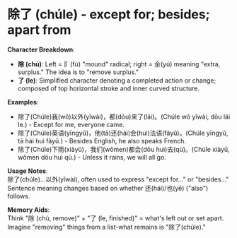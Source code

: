 # **除了 (chúle) - except for; besides; apart from**

**Character Breakdown**:  
- **除 (chú)**: Left = 阝(fù) "mound" radical; right = 余(yú) meaning "extra, surplus." The idea is to "remove surplus."  
- **了 (le)**: Simplified character denoting a completed action or change; composed of top horizontal stroke and inner curved structure.

**Examples**:  
- 除了(Chúle)我(wǒ)以外(yǐwài)，都(dōu)来了(lái)。(Chúle wǒ yǐwài, dōu lái le.) - Except for me, everyone came.  
- 除了(Chúle)英语(yīngyǔ)，他(tā)还(hái)会(huì)法语(fǎyǔ)。(Chúle yīngyǔ, tā hái huì fǎyǔ.) - Besides English, he also speaks French.  
- 除了(Chúle)下雨(xiàyǔ)，我们(wǒmen)都会(dōu huì)去(qù)。(Chúle xiàyǔ, wǒmen dōu huì qù.) - Unless it rains, we will all go.

**Usage Notes**:  
除了(chúle)...以外(yǐwài), often used to express "except for..." or "besides..." Sentence meaning changes based on whether 还(hái)/也(yě) ("also") follows.

**Memory Aids**:  
Think "除 (chú, remove)" + "了 (le, finished)" = what's left out or set apart.  
Imagine "removing" things from a list-what remains is "除了(chúle)."